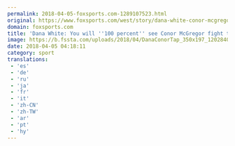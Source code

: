 ```yaml
---
permalink: 2018-04-05-foxsports.com-1289107523.html
original: https://www.foxsports.com/west/story/dana-white-conor-mcgregor-will-fight-in-2018-100-percent-ufc-040518
domain: foxsports.com
title: 'Dana White: You will ''100 percent'' see Conor McGregor fight this year'
image: https://b.fssta.com/uploads/2018/04/DanaConorTap_350x197_1202840643507.vresize.1200.630.high.0.jpg
date: 2018-04-05 04:18:11
category: sport
translations: 
 - 'es'
 - 'de'
 - 'ru'
 - 'ja'
 - 'fr'
 - 'it'
 - 'zh-CN'
 - 'zh-TW'
 - 'ar'
 - 'pt'
 - 'hy'
---
```


